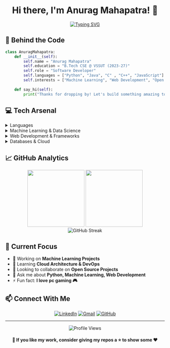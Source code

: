 <div align="center">
  
# Hi there, I'm Anurag Mahapatra! 👋 
[![Typing SVG](https://readme-typing-svg.herokuapp.com?font=Fira+Code&pause=1000&color=F7F7F7&center=true&vCenter=true&width=435&lines=Computer+Science+Undergrad;Machine+Learning+Enthusiast;Python+Web-Developer;Open+Source+Contributor)](https://git.io/typing-svg)
</div>

## 🚀 Behind the Code

```python
class AnuragMahapatra:
    def __init__(self):
        self.name = "Anurag Mahapatra"
        self.education = "B.Tech CSE @ VSSUT (2023-27)"
        self.role = "Software Developer"
        self.languages = ["Python", "Java", "C" , "C++", "JavaScript"]
        self.interests = ["Machine Learning", "Web Development", "Open Source"]
        
    def say_hi(self):
        print("Thanks for dropping by! Let's build something amazing together!")
```

## 💻 Tech Arsenal

<details>
<summary>Languages</summary>
<br>

![Python](https://img.shields.io/badge/Python-3776AB?style=for-the-badge&logo=python&logoColor=white)
![Java](https://img.shields.io/badge/Java-ED8B00?style=for-the-badge&logo=openjdk&logoColor=white)
![C](https://img.shields.io/badge/C-00599C?style=for-the-badge&logo=c&logoColor=white)
![C++](https://img.shields.io/badge/C%2B%2B-00599C?style=for-the-badge&logo=c%2B%2B&logoColor=white)
![R](https://img.shields.io/badge/R-276DC3?style=for-the-badge&logo=r&logoColor=white)
</details>

<details>
<summary>Machine Learning & Data Science</summary>
<br>

![Pandas](https://img.shields.io/badge/pandas-%23150458.svg?style=for-the-badge&logo=pandas&logoColor=white)
![NumPy](https://img.shields.io/badge/numpy-%23013243.svg?style=for-the-badge&logo=numpy&logoColor=white)
![Matplotlib](https://img.shields.io/badge/Matplotlib-11557C?style=for-the-badge&logo=matplotlib&logoColor=white)
![Seaborn](https://img.shields.io/badge/Seaborn-2E3B42?style=for-the-badge&logo=seaborn&logoColor=white)
![TensorFlow](https://img.shields.io/badge/TensorFlow-FF6F00?style=for-the-badge&logo=tensorflow&logoColor=white)
![PyTorch](https://img.shields.io/badge/PyTorch-EE4C2C?style=for-the-badge&logo=pytorch&logoColor=white)
![scikit-learn](https://img.shields.io/badge/scikit--learn-%23F7931E.svg?style=for-the-badge&logo=scikit-learn&logoColor=white)
</details>

<details>
<summary>Web Development & Frameworks</summary>
<br>

![Django](https://img.shields.io/badge/Django-092E20?style=for-the-badge&logo=django&logoColor=white)
![Flask](https://img.shields.io/badge/Flask-000000?style=for-the-badge&logo=flask&logoColor=white)
![FastAPI](https://img.shields.io/badge/FastAPI-005571?style=for-the-badge&logo=fastapi)
![Spring Boot](https://img.shields.io/badge/Spring_Boot-F2F4F9?style=for-the-badge&logo=spring-boot)
![HTML5](https://img.shields.io/badge/HTML5-E34F26?style=for-the-badge&logo=html5&logoColor=white)
![CSS3](https://img.shields.io/badge/CSS3-1572B6?style=for-the-badge&logo=css3&logoColor=white)
![JavaScript](https://img.shields.io/badge/JavaScript-F7DF1E?style=for-the-badge&logo=javascript&logoColor=black)
</details>

<details>
<summary>Databases & Cloud</summary>
<br>

![MongoDB](https://img.shields.io/badge/MongoDB-4EA94B?style=for-the-badge&logo=mongodb&logoColor=white)
![MySQL](https://img.shields.io/badge/MySQL-005C84?style=for-the-badge&logo=mysql&logoColor=white)
![PostgreSQL](https://img.shields.io/badge/PostgreSQL-316192?style=for-the-badge&logo=postgresql&logoColor=white)
</details>

## 📈 GitHub Analytics

<div align="center">
  <img height="180em" src="https://github-readme-stats.vercel.app/api?username=IAnuragMahapatra&show_icons=true&theme=tokyonight&include_all_commits=true&count_private=true"/>
  <img height="180em" src="https://github-readme-stats.vercel.app/api/top-langs/?username=IAnuragMahapatra&layout=compact&langs_count=8&theme=tokyonight"/>
</div>

<div align="center">
  <img src="https://github-readme-streak-stats.herokuapp.com/?user=IAnuragMahapatra&theme=tokyonight" alt="GitHub Streak"/>
</div>

## 🎯 Current Focus

- 🔭 Working on **Machine Learning Projects**
- 🌱 Learning **Cloud Architecture & DevOps**
- 👯 Looking to collaborate on **Open Source Projects**
- 💬 Ask me about **Python, Machine Learning, Web Development**
- ⚡ Fun fact: **I love pc gaming 🎮**


## 📫 Connect With Me

<div align="center">
  
[![LinkedIn](https://img.shields.io/badge/LinkedIn-Connect-blue?style=for-the-badge&logo=linkedin)]([https://linkedin.com/in/YourProfile](https://www.linkedin.com/in/anurag-mahapatra-7336892b0/))
[![Gmail](https://img.shields.io/badge/Gmail-Mail-red?style=for-the-badge&logo=gmail)](mailto:anurag2005om@gmail.com)
[![GitHub](https://img.shields.io/badge/GitHub-Follow-black?style=for-the-badge&logo=github)](https://github.com/IAnuragMahapatra)
  
</div>

---

<div align="center">
  <img src="https://komarev.com/ghpvc/?username=IAnuragMahapatra&label=Profile%20Views&color=0e75b6&style=flat" alt="Profile Views" />
  
  <h4>🎯 If you like my work, consider giving my repos a ⭐ to show some ❤️</h4>
</div>
